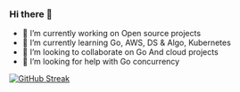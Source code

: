 ### Hi there 👋

- 🔭 I’m currently working on Open source projects
- 🌱 I’m currently learning Go, AWS, DS & Algo, Kubernetes
- 👯 I’m looking to collaborate on Go And cloud projects
- 🤔 I’m looking for help with Go concurrency
<!-- - 💬 Ask me about Anything 
- 📫 How to reach me: .
- 😄 Pronouns: ...
- ⚡ Fun fact: ...
-->
[![GitHub Streak](https://github-readme-streak-stats.herokuapp.com/?user=sderohan)](https://git.io/streak-stats)
